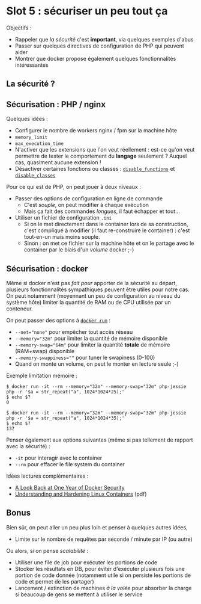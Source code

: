 # Slot 5 : sécuriser un peu tout ça

Objectifs :

 * Rappeler que *la sécurité* c'est **important**, via quelques exemples d'abus
 * Passer sur quelques directives de configuration de PHP qui peuvent aider
 * Montrer que docker propose également quelques fonctionnalités intéressantes

## La sécurité ?




## Sécurisation : PHP / nginx

Quelques idées :

 * Configurer le nombre de workers nginx / fpm sur la machine hôte
 * `memory_limit`
 * `max_execution_time`
 * N'activer que les extensions que l'on veut réellement : est-ce qu'on veut permettre de tester
   le comportement du **langage** seulement ? Auquel cas, quasiment aucune extension !
 * Désactiver certaines fonctions ou classes :
   [`disable_functions`](http://nl3.php.net/manual/en/ini.core.php#ini.disable-functions)
   et [`disable_classes`](http://nl3.php.net/manual/en/ini.core.php#ini.disable-classes)

Pour ce qui est de PHP, on peut jouer à deux niveaux :

 * Passer des options de configuration en ligne de commande
    * C'est *souple*, on peut modifier à chaque exécution
    * Mais ça fait des commandes *longues*, il faut échapper et tout...
 * Utiliser un fichier de configuration `.ini`
    * Si on le met directement dans le container lors de sa construction, c'est
      compliqué à modifier (il faut re-construire le container) : c'est tout-en-un
      mais moins souple.
    * Sinon : on met ce fichier sur la machine hôte et on le partage avec le container
      par le biais d'un *volume* docker ;-)


## Sécurisation : docker

Même si docker n'est pas *fait pour* apporter de la sécurité au départ, plusieurs fonctionnalités sympathiques
peuvent être utiles pour notre cas. On peut notamment (moyennant un peu de configuration au niveau du système
hôte) limiter la quantité de RAM ou de CPU utilisée par un conteneur.

On peut passer des options à [`docker run`](https://docs.docker.com/engine/reference/run/) :

 * `--net="none"` pour empêcher tout accès réseau
 * `--memory="32m"` pour limiter la quantité de mémoire disponible
 * `--memory-swap="64m"` pour limiter la quantité **totale** de mémoire (RAM+swap) disponible
 * `--memory-swappiness=""` pour tuner le swapiness (0-100)
 * Quand on monte un volume, on peut le monter en lecture seule ;-)


Exemple limitation mémoire :
```
$ docker run -it --rm --memory="32m" --memory-swap="32m" php-jessie php -r '$a = str_repeat("a", 1024*1024*25);'
$ echo $?
0

$ docker run -it --rm --memory="32m" --memory-swap="32m" php-jessie php -r '$a = str_repeat("a", 1024*1024*35);'
$ echo $?
137
```

Penser également aux options suivantes (même si pas tellement de rapport avec la sécurité) :

 * `-it` pour interagir avec le container
 * `--rm` pour effacer le file system du container


Idées lectures complémentaires :

 * [A Look Back at One Year of Docker Security](https://blog.docker.com/2016/04/docker-security/)
 * [Understanding and Hardening Linux Containers](https://www.nccgroup.trust/globalassets/our-research/us/whitepapers/2016/april/ncc_group_understanding_hardening_linux_containers-10pdf/) (pdf)


## Bonus

Bien sûr, on peut aller un peu plus loin et penser à quelques autres idées,

 * Limite sur le nombre de requêtes par seconde / minute par IP (ou autre)

Ou alors, si on pense *scalabilité* :

 * Utiliser une file de job pour exécuter les portions de code
 * Stocker les résultats en DB, pour éviter d'exécuter plusieurs fois une portion de code donnée
   (notamment utile si on persiste les portions de code et permet de les partager)
 * Lancement / extinction de machines *à la volée* pour absorber la charge si beaucoup de gens
   se mettent à utiliser le service
